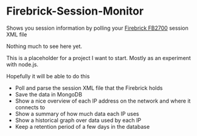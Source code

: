 Firebrick-Session-Monitor
=========================

Shows you session information by polling your [Firebrick FB2700](http://www.firebrick.co.uk/products_2700.php)   session XML file

Nothing much to see here yet. 

This is a placeholder for a project I want to start. Mostly as an experiment with node.js.

Hopefully it will be able to do this

* Poll and parse the session XML file that the Firebrick holds
* Save the data in MongoDB
* Show a nice overview of each IP address on the network and where it connects to
* Show a summary of how much data each IP uses
* Show a historical graph over data used by each IP
* Keep a retention period of a few days in the database

